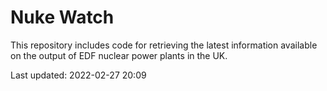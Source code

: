# Nuke Watch

This repository includes code for retrieving the latest information available on the output of EDF nuclear power plants in the UK.

Last updated: 2022-02-27 20:09
